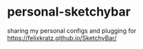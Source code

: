 # personal-sketchybar
sharing my personal configs and plugging for https://felixkratz.github.io/SketchyBar/
